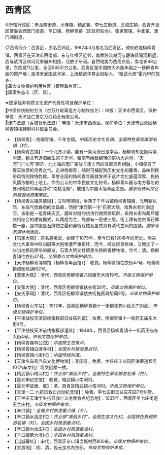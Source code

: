 # 西青区  
🌐所辖行政区：赤龙南街道、大寺镇、精武镇、李七庄街道、王稳庄镇、西青开发区管委会西营门街道、辛口镇、杨柳青镇（区政府驻地）、张家窝镇、中北镇、津门湖街道。  

📋西青简介：西青区，原名西郊区，1992年3月易名为西青区，政府驻地杨柳青镇。西青区在天津市西南部，东与红桥区近邻，南靠独流减河与静海县隔河相望，西与武清区和河北省霸州相接，北依子牙河。自然地势为西高东低，南北长48公里，东西宽11公里，全区545平方公里。西青区是中国四大木版年画之一杨柳青年画的原产地；是清末爱国武术家、上海精武体育会创始人、“精武大侠”霍元甲的故乡。  
🚩革命文物保护利用片区（晋察冀片区）。  
🚩国家生态市（区、县）。  

⏩国家级非物质文化遗产代表性项目保护单位：  
🔸中医传统制剂方法（京万红软膏组方与制作技艺）：申报：天津市西青区，保护单位：天津达仁堂京万红药业有限公司。  
🔸津门法鼓（香塔音乐法鼓）：申报：天津市西青区，保护单位：天津市西青区杨柳青镇拾肆街村村民委员会。  

* 【杨柳青】：杨柳青镇。千年古镇。*中国历史文化名镇。全国特色景观旅游名镇（村）。*  
* 【杨柳青古镇】：一个北方小镇，能有一条河流已是幸运，杨柳青却坐拥两条河流，镇北有退海而生的子牙河，镇南有绵延婉转的京杭大运河，“天河”与“人河”相济，北方海的宽广豪放与南方河的温婉灵秀相融，小镇便有了得天独厚的灵秀之气。走进杨柳青，随时可捕捉到历史文化的馨香，品味到民俗风情的独特韵致。享誉全国的杨柳青年画就发祥于这片文化底蕴深厚、民俗风情浓郁的土地上。作为公认的中华民族文化符号，杨柳青年画与南方著名的苏州桃花坞年画并称“南桃北柳”，被推为中国木版年画之首。*国家级夜间文化和旅游消费集聚区。*  
* 【杨柳青古镇风情街】：又叫明清街，坐落于千年古镇杨柳青镇南、光明路以西，东临气势巍峨的文昌阁，西接“津西第一宅”石家大院，南靠古老的南运河。该街是一组青砖灰瓦，磨砖对缝的仿清代商贸建筑群，采用长街和葫芦罐式相结合的建筑模式，以两层为主，局部有一层或三层。街上建有仿古青石牌楼一座，是中国是石牌坊之最和穿街戏楼及各式具有清代古风的店铺。*国家级旅游休闲街区。*  
* 【石家大院】：原名尊美堂，始建于1875年，至今已有120多年的历史。后来文化大革命中除四旧等大院惨遭严重损坏，而今，经过巨资修缮，又增加了一些当地民风民俗的展览，石家大院又挂牌更名杨柳青博物馆。年代：清。杨柳青镇估衣街47号。*全国重点文物保护单位。*  
* 【天津杨柳青博物馆（杨柳青年画馆）】：收费。杨柳青镇估衣街47号、杨柳青镇施医局胡同2号。  
* 【董家大院】：清代，西青区杨柳青镇八街猪市大街19号。*市级文物保护单位。*  
* 【安家大院】：清代，西青区杨柳青镇估衣街28号。*市级文物保护单位。*  
* 【安氏家祠】：清代，西青区杨柳青镇估衣街施医局胡同2号。*市级文物保护单位。*  
* 【杨柳青火车站】：1912年，西青区杨柳青镇十一街柳溪苑小区北门对面。*市级文物保护单位。*  
* 【平津战役天津前线指挥部旧址陈列馆】：收费。杨柳青镇十一街药王庙东大街4号。  
* 【平津战役天津前线指挥部遗址】：1949年，西青区杨柳青镇十一街药王庙东大街4号。*市级文物保护单位。*  
* 【杨柳青森林公园】：*中国原生态景点。*  
* 【杨柳青镇白滩寺村】：*全国乡村旅游重点村。*  
* 【杨柳青镇六街村】：*中国传统村落。*  
* 【天津名车苑汽车文化博物馆】：非国有，免费。大任庄工业园区津荣道15号101汽车文化广场文创楼一楼。  
* 【精武镇小南河村】：*农业部“美丽乡村”。全国特色景观旅游名镇（村）。*  
* 【霍元甲纪念馆】：收费。精武镇小南河村。  
* 【霍元甲故居、墓】：清，西青区精武镇小南河村。*市级文物保护单位。*  
* 【天津一二·九抗日救亡运动纪念馆】：免费。李七庄街王兰庄花园7号别墅。  
* 【王兰庄天津学生抗日救亡义务教育点纪念地】：1935年，西青区李七庄街道王兰庄村。*市级文物保护单位。*  
* 【辛口镇】：*全国乡村旅游重点镇（乡）。*  
* 【辛口镇水高庄村】：*农业部“美丽乡村”。全国生态文化村。全国特色景观旅游名镇（村）。全国乡村旅游重点村。*  
* 【辛口镇大杜庄村】：*全国乡村旅游重点村。*  
* 【辛口镇第六埠村】：*全国乡村旅游重点村。*  
* 【当城寨址】：宋代，西青区辛口镇当城村西800米。*市级文物保护单位。*  
* 【文昌阁】：明、清，现元宝岛内东部。*市级文物保护单位。*  
